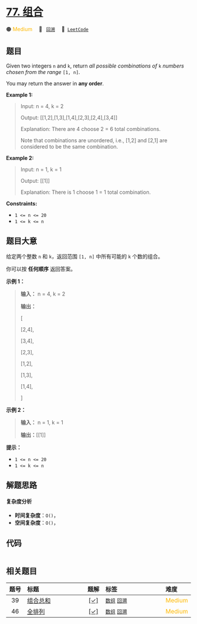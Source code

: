 # [77. 组合](https://leetcode.com/problems/combinations)

🟠 <font color=#ffb800>Medium</font>&emsp; 🔖&ensp; [`回溯`](/leetcode-js/outline/tag/backtracking.md)&emsp; 🔗&ensp;[`LeetCode`](https://leetcode.com/problems/combinations)

## 题目

Given two integers `n` and `k`, return _all possible combinations of_ `k`
_numbers chosen from the range_ `[1, n]`.

You may return the answer in **any order**.



**Example 1:**

> Input: n = 4, k = 2
> 
> Output: [[1,2],[1,3],[1,4],[2,3],[2,4],[3,4]]
> 
> Explanation: There are 4 choose 2 = 6 total combinations.
> 
> Note that combinations are unordered, i.e., [1,2] and [2,1] are considered to be the same combination.

**Example 2:**

> Input: n = 1, k = 1
> 
> Output: [[1]]
> 
> Explanation: There is 1 choose 1 = 1 total combination.

**Constraints:**

  * `1 <= n <= 20`
  * `1 <= k <= n`


## 题目大意

给定两个整数 `n` 和 `k`，返回范围 `[1, n]` 中所有可能的 `k` 个数的组合。

你可以按 **任何顺序** 返回答案。

**示例 1：**

> 
> 
> 
> 
> 
> **输入：** n = 4, k = 2
> 
> **输出：**
> 
> [
> 
>   [2,4],
> 
>   [3,4],
> 
>   [2,3],
> 
>   [1,2],
> 
>   [1,3],
> 
>   [1,4],
> 
> ]

**示例 2：**

> 
> 
> 
> 
> 
> **输入：** n = 1, k = 1
> 
> **输出：**[[1]]

**提示：**

  * `1 <= n <= 20`
  * `1 <= k <= n`


## 解题思路

#### 复杂度分析

- **时间复杂度**：`O()`，
- **空间复杂度**：`O()`，

## 代码

```javascript

```

## 相关题目

<!-- prettier-ignore -->
| 题号 | 标题 | 题解 | 标签 | 难度 |
| :------: | :------ | :------: | :------ | :------ |
| 39 | [组合总和](https://leetcode.com/problems/combination-sum) | [[✓]](/leetcode-js/problem/0039.md) |  [`数组`](/leetcode-js/outline/tag/array.md) [`回溯`](/leetcode-js/outline/tag/backtracking.md) | <font color=#ffb800>Medium</font> |
| 46 | [全排列](https://leetcode.com/problems/permutations) | [[✓]](/leetcode-js/problem/0046.md) |  [`数组`](/leetcode-js/outline/tag/array.md) [`回溯`](/leetcode-js/outline/tag/backtracking.md) | <font color=#ffb800>Medium</font> |

<style>
.blue {
    background-color: #096dd9;
    padding: 0.25rem 0.5rem;
    margin: 0;
    font-size: 0.85em;
    border-radius: 3px;
    color: white;
    font-weight: 500;
}
table th:first-of-type { width: 10%; }
table th:nth-of-type(2) { width: 35%; }
table th:nth-of-type(3) { width: 10%; }
table th:nth-of-type(4) { width: 35%; }
table th:nth-of-type(5) { width: 10%; }
</style>
